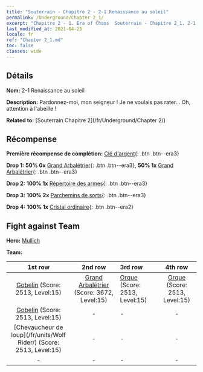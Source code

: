 ```yaml
---
title: "Souterrain - Chapitre 2 - 2-1 Renaissance au soleil"
permalink: /Underground/Chapter 2_1/
excerpt: "Chapitre 2 - 1. Era of Chaos  Souterrain - Chapitre 2_1. 2-1 Renaissance au soleil"
last_modified_at: 2021-04-25
locale: fr
ref: "Chapter 2_1.md"
toc: false
classes: wide
---
```


## Détails

 **Nom:** 2-1 Renaissance au soleil

 **Description:** Pardonnez-moi, mon seigneur ! Je ne voulais pas rater... Oh, attention à l'abeille !

 **Related to:** [Souterrain Chapitre 2](/fr/Underground/Chapter 2/)

## Récompense

 **Première récompense de complétion:** [Clé d'argent](/ItemsFR/con_693/){: .btn .btn--era3}

 **Drop 1:** **50% 0x** [Grand Arbalétrier](/ItemsFR/unt_191/){: .btn .btn--era3}, **50% 1x** [Grand Arbalétrier](/ItemsFR/unt_191/){: .btn .btn--era3}

 **Drop 2:** **100% 1x** [Répertoire des armes](/ItemsFR/mat_18/){: .btn .btn--era3}

 **Drop 3:** **100% 2x** [Parchemins de sorts](/ItemsFR/con_694/){: .btn .btn--era3}

 **Drop 4:** **100% 1x** [Cristal ordinaire](/ItemsFR/mat_11/){: .btn .btn--era2}


## Fight against Team
 **Hero:** [Mullich](/fr/heroes/Mullich/)

 **Team:**


  | 1st row | 2nd row | 3rd row | 4th row |
  |:----:|:----:|:----|:----:|
  | [Gobelin](/fr/units/Goblin/) (Score: 2513, Level:15)  | [Grand Arbalétrier](/fr/units/Marksman/) (Score: 3672, Level:15)  | [Orque](/fr/units/Orc/) (Score: 2513, Level:15)  | [Orque](/fr/units/Orc/) (Score: 2513, Level:15)  |
  | [Gobelin](/fr/units/Goblin/) (Score: 2513, Level:15)  | - | - | - |
  | [Chevaucheur de loup](/fr/units/Wolf Rider/) (Score: 2513, Level:15)  | - | - | - |
  | - | - | - | - |


